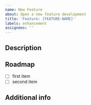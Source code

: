 ```yaml
---
name: New Feature
about: Open a new feature development
title: 'Feature: [FEATURE-NAME]'
labels: enhancement
assignees: ''
---
```


## Description

## Roadmap
- [ ] first item
- [ ] second item

## Additional info

